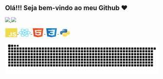 ## Olá!!! Seja bem-vindo ao meu Github ❤

 <div>
  <a href="https://github.com/GabrielaSinastre">
  <img height="160em" src="https://github-readme-stats.vercel.app/api?username=GabrielaSinastre&show_icons=true&theme=dracula&include_all_commits=true&count_private=true"/>
  <img height="160em" src="https://github-readme-stats.vercel.app/api/top-langs/?username=GabrielaSinastre&layout=compact&langs_count=7&theme=dracula"/>
</div>

 <div style="display: inline_block"><br>
  <img align="center" alt="Gabi-Js" height="30" width="40" src="https://raw.githubusercontent.com/devicons/devicon/master/icons/javascript/javascript-plain.svg">
  <img align="center" alt="Gabi-React" height="30" width="40" src="https://raw.githubusercontent.com/devicons/devicon/master/icons/react/react-original.svg">
  <img align="center" alt="Gabi-HTML" height="30" width="40" src="https://raw.githubusercontent.com/devicons/devicon/master/icons/html5/html5-original.svg">
  <img align="center" alt="Gabi-CSS" height="30" width="40" src="https://raw.githubusercontent.com/devicons/devicon/master/icons/css3/css3-original.svg">
  <img align="center" alt="Gabi-Python" height="30" width="40" src="https://raw.githubusercontent.com/devicons/devicon/master/icons/python/python-original.svg">
</div>
 
  ![Snake animation](https://github.com/GabrielaSinastre/GabrielaSinastre/blob/output/github-contribution-grid-snake.svg)
